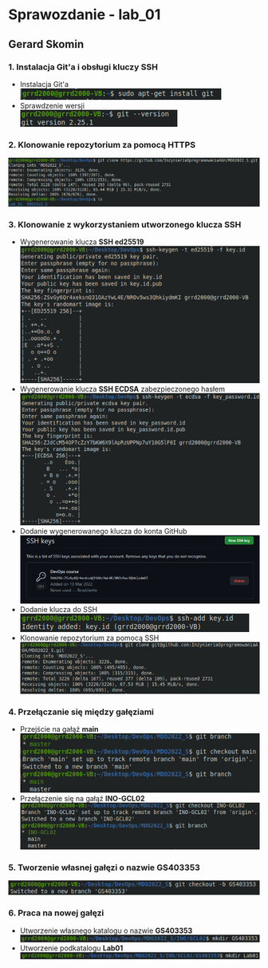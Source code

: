 # Sprawozdanie - lab_01
## Gerard Skomin
### 1. Instalacja Git'a i obsługi kluczy SSH
* Instalacja Git'a  
![](git.png)
* Sprawdzenie wersji  
![](version.png)
### 2. Klonowanie repozytorium za pomocą HTTPS  
![](https.png)
### 3. Klonowanie z wykorzystaniem utworzonego klucza SSH
* Wygenerowanie klucza **SSH ed25519**  
![](ed.png)
* Wygenerowanie klucza **SSH ECDSA** zabezpieczonego hasłem  
![](ecdsa.png)
* Dodanie wygenerowanego klucza do konta GitHub
![](github.png)
* Dodanie klucza do SSH  
![](add.png)
* Klonowanie repozytorium za pomocą SSH  
![](ssh.png)
### 4. Przełączanie się między gałęziami
* Przejście na gałąź **main**  
![](main.png)
* Przełączenie się na gałąź **INO-GCL02**  
![](gcl02.png)
### 5. Tworzenie własnej gałęzi o nazwie **GS403353**  
![](branch.png)
### 6. Praca na nowej gałęzi
* Utworzenie własnego katalogu o nazwie **GS403353**  
![](catalog.png)
* Utworzenie podkatalogu **Lab01**  
![](under.png)